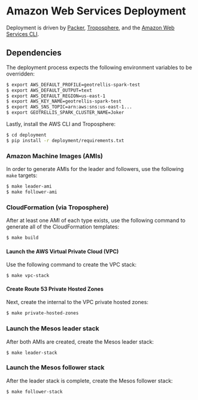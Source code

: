 # Amazon Web Services Deployment

Deployment is driven by [Packer](https://www.packer.io), [Troposphere](https://github.com/cloudtools/troposphere), and the [Amazon Web Services CLI](http://aws.amazon.com/cli/).

## Dependencies

The deployment process expects the following environment variables to be overridden:

```bash
$ export AWS_DEFAULT_PROFILE=geotrellis-spark-test
$ export AWS_DEFAULT_OUTPUT=text
$ export AWS_DEFAULT_REGION=us-east-1
$ export AWS_KEY_NAME=geotrellis-spark-test
$ export AWS_SNS_TOPIC=arn:aws:sns:us-east-1...
$ export GEOTRELLIS_SPARK_CLUSTER_NAME=Joker
```

Lastly, install the AWS CLI and Troposphere:

```bash
$ cd deployment
$ pip install -r deployment/requirements.txt
```

### Amazon Machine Images (AMIs)

In order to generate AMIs for the leader and followers, use the following `make` targets:

```bash
$ make leader-ami
$ make follower-ami
```

### CloudFormation (via Troposphere)

After at least one AMI of each type exists, use the following command to generate all of the CloudFormation templates:

```bash
$ make build
```

#### Launch the AWS Virtual Private Cloud (VPC)

Use the following command to create the VPC stack:

```
$ make vpc-stack
```

#### Create Route 53 Private Hosted Zones

Next, create the internal to the VPC private hosted zones:

```bash
$ make private-hosted-zones
```

### Launch the Mesos leader stack

After both AMIs are created, create the Mesos leader stack:

```
$ make leader-stack
```

### Launch the Mesos follower stack

After the leader stack is complete, create the Mesos follower stack:

```
$ make follower-stack
```
